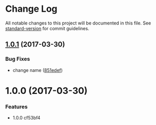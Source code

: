 # Change Log

All notable changes to this project will be documented in this file. See [standard-version](https://github.com/conventional-changelog/standard-version) for commit guidelines.

<a name="1.0.1"></a>
## [1.0.1](https://github.com/uetchy/gh-compare/compare/v1.0.0...v1.0.1) (2017-03-30)


### Bug Fixes

* change name ([851edef](https://github.com/uetchy/gh-compare/commit/851edef))



<a name="1.0.0"></a>
# 1.0.0 (2017-03-30)


### Features

* 1.0.0 cf53bf4
